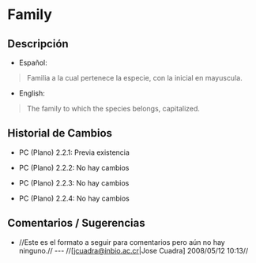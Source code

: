 # Family #

## Descripción ##
  * Español:
> Familia a la cual pertenece la especie, con la inicial en mayuscula.

  * English:
> The family to which the species belongs, capitalized.

## Historial de Cambios ##
  * PC (Plano) 2.2.1: Previa existencia

  * PC (Plano) 2.2.2: No hay cambios

  * PC (Plano) 2.2.3: No hay cambios

  * PC (Plano) 2.2.4: No hay cambios


## Comentarios / Sugerencias ##

  * //Este es el formato a seguir para comentarios pero aún no hay ninguno.// --- //[jcuadra@inbio.ac.cr|Jose Cuadra] 2008/05/12 10:13//
